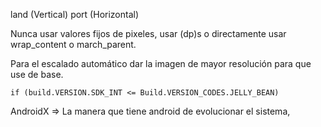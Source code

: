 
land (Vertical)
port  (Horizontal)

Nunca usar valores fijos de pixeles, usar (dp)s o directamente usar wrap_content o march_parent.

Para el escalado automático dar la imagen de mayor resolución para que use de base.

``` if (build.VERSION.SDK_INT <= Build.VERSION_CODES.JELLY_BEAN) ```

AndroidX => La manera que tiene android de evolucionar el sistema, 